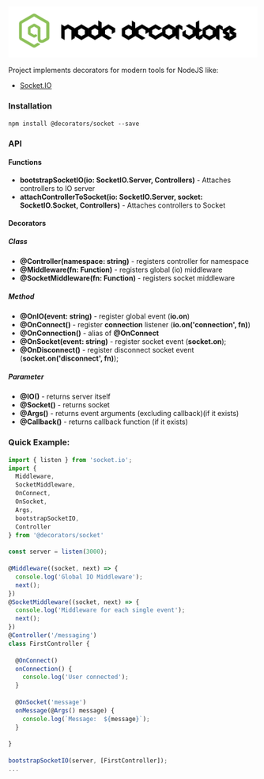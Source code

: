 ![Node Decorators](https://github.com/serhiisol/node-decorators/blob/master/decorators.png?raw=true)

Project implements decorators for modern tools for NodeJS like:
- [Socket.IO]

### Installation
```
npm install @decorators/socket --save
```
### API
#### Functions
* **bootstrapSocketIO(io: SocketIO.Server, Controllers)** -  Attaches controllers to IO server
* **attachControllerToSocket(io: SocketIO.Server, socket: SocketIO.Socket, Controllers)** -  Attaches controllers to Socket
 
#### Decorators
##### Class
* **@Controller(namespace: string)** - registers controller for namespace
* **@Middleware(fn: Function)** - registers global (io) middleware
* **@SocketMiddleware(fn: Function)** - registers socket middleware
##### Method
* **@OnIO(event: string)** - register global event (**io.on**)
* **@OnConnect()** - register **connection** listener (**io.on('connection', fn)**)
* **@OnConnection()** - alias of **@OnConnect**
* **@OnSocket(event: string)** - register socket event (**socket.on**);
* **@OnDisconnect()** - register disconnect socket event (**socket.on('disconnect', fn)**);
##### Parameter
* **@IO()** - returns server itself
* **@Socket()** - returns socket
* **@Args()** - returns event arguments (excluding callback)(if it exists)
* **@Callback()** - returns callback function (if it exists)

### Quick Example:
```typescript
import { listen } from 'socket.io';
import {
  Middleware,
  SocketMiddleware,
  OnConnect,
  OnSocket,
  Args,
  bootstrapSocketIO,
  Controller
} from '@decorators/socket'

const server = listen(3000);

@Middleware((socket, next) => {
  console.log('Global IO Middleware');
  next();
})
@SocketMiddleware((socket, next) => {
  console.log('Middleware for each single event');
  next();
})
@Controller('/messaging')
class FirstController {

  @OnConnect()
  onConnection() {
    console.log('User connected');
  }

  @OnSocket('message')
  onMessage(@Args() message) {
    console.log(`Message:  ${message}`);
  }

}

bootstrapSocketIO(server, [FirstController]);
...
```
[Socket.IO]:http://socket.io/

